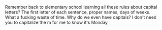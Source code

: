 Remember back to elementary school learning all these rules about capital letters? The first letter of each sentence, proper names, days of weeks. What a fucking waste of time. Why do we even have capitals? I don't need you to capitalize the m for me to know it's Monday

